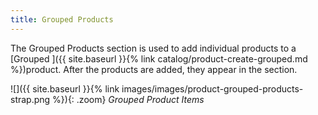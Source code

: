 ```yaml
---
title: Grouped Products
---
```


The Grouped Products section is used to add individual products to a [Grouped ]({{ site.baseurl }}{% link catalog/product-create-grouped.md %})product. After the products are added, they appear in the section.

![]({{ site.baseurl }}{% link images/images/product-grouped-products-strap.png %}){: .zoom}
*Grouped Product Items*

